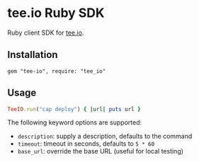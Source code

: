 # tee.io Ruby SDK

Ruby client SDK for [tee.io][].

[tee.io]: https://tee-io.onrender.com

## Installation

```
gem "tee-io", require: "tee_io"
```

## Usage

```rb
TeeIO.run("cap deploy") { |url| puts url }
```

The following keyword options are supported:

- `description`: supply a description, defaults to the command
- `timeout`: timeout in seconds, defaults to `5 * 60`
- `base_url`: override the base URL (useful for local testing)
